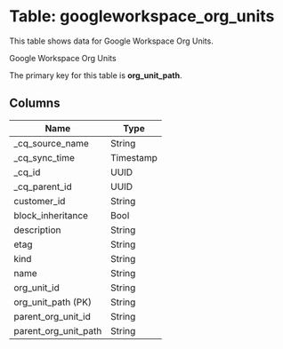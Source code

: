 # Table: googleworkspace_org_units

This table shows data for Google Workspace Org Units.

Google Workspace Org Units

The primary key for this table is **org_unit_path**.

## Columns

| Name          | Type          |
| ------------- | ------------- |
|_cq_source_name|String|
|_cq_sync_time|Timestamp|
|_cq_id|UUID|
|_cq_parent_id|UUID|
|customer_id|String|
|block_inheritance|Bool|
|description|String|
|etag|String|
|kind|String|
|name|String|
|org_unit_id|String|
|org_unit_path (PK)|String|
|parent_org_unit_id|String|
|parent_org_unit_path|String|